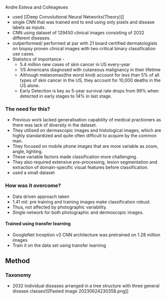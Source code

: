 Andre Esteva and Colleageues

- used [[Deep Convolutional Neural Networks(Theory)]]
- single CNN that was trained end to end using only pixels and disease labels as inputs.
- CNN using dataset of 129450 clinical images consisting of 2032 different diseases.
- outperformed/ performed at par with 21 board certified dermatologists on biopsy proven clinical images with two critical binary classification use cases.
- Statistics of importance  - 
	- 5.4 million new cases of skin cancer in US every-year
	- 1/5 Americans diagnosed with cutaneous malignancy in their lifetime
	- Although melanomas(the worst kind) account for less than 5% of all types of skin cancer in the US, they account for 10,000 deaths in the US alone.
	- Early Detection is key as 5-year survival rate drops from 99% when detected in early stages to 14% in last stage.


### The need for this?
- Previous work lacked generalisation capability of medical practioners as there was lack of diversity in the dataset.
- They utilised on dermascopic images and histological images, which are highly standardized and quite often difficult to acquire by the common man.
- They focused on mobile phone images that are more variable as zoom, angle, lighting.
- These variable factors made classification more challenging.
- They also required extensive pre-processing, lesion segmentation and extraction of domain-specific visual features before classification.
- used a small dataset

### How was it overcome?
- Data driven approach taken
- 1.41 mil. pre training and training images make classification robust. 
- Thus, not affected by photographic variability.
- Single network for both photographic and dermoscopic images.



#### Trained using transfer learning
- GoogleNet Inception v3 CNN architecture was pretrained on 1.28 million images
- Train it on the data set using transfer learning


## Method
### Taxonomy
- 2032 Individual diseases arranged in a tree structure with three general disease classes![[Pasted image 20230624230358.png]]
